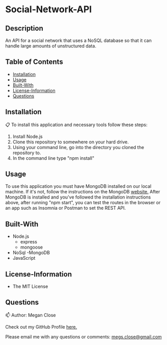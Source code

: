 # Social-Network-API 

## Description
An API for a social network that uses a NoSQL database so that it can handle large amounts of unstructured data. 

## Table of Contents
* [Installation](#Installation)
* [Usage](#Usage)
* [Built-With](#Built-With)
* [License-Information](#License-Information)
* [Questions](#Questions)

## Installation 
:clipboard:
To install this application and necessary tools follow these steps:
1. Install Node.js
2. Clone this repository to somewhere on your hard drive. 
3. Using your command line, go into the directory you cloned the repository to. 
4. In the command line type "npm install"

## Usage
To use this application you must have MongoDB installed on our local machine. If it's not, follow the instructions on the MongoDB [website.](https://www.mongodb.com/cloud/atlas/lp/try2?utm_source=google&utm_campaign=gs_americas_united_states_search_brand_atlas_desktop&utm_term=%2Binstall%20%2Bmongodb&utm_medium=cpc_paid_search&utm_ad=b&utm_ad_campaign_id=1718986498&gclid=Cj0KCQjw2NyFBhDoARIsAMtHtZ5LlBWhU-XQp1KCC2a74fYkoDZzxTUgwGEbSFkBFei53cHnQJOSkFEaAg9tEALw_wcB) After MongoDB is installed and you've followed the installation instructions above, after running "npm start", you can test the routes in the browser or an app such as Insomnia or Postman to set the REST API. 

## Built-With 
  * Node.js 
    - express
    - mongoose
  * NoSql
    -MongoDB
  * JavaScript

## License-Information 
  * The MIT License
  
## Questions 
:mailbox:
Author: Megan Close

Check out my GitHub Profile [here.](https://github.com/MeganClo)

Please email me with any questions or comments: <megs.close@gmail.com>